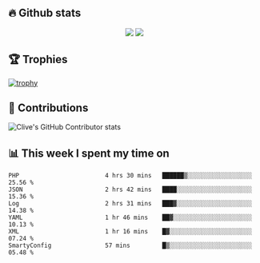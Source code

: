 ## &#128293; Github stats

<!-- GitHub Readme Streak Stats - https://github.com/DenverCoder1/github-readme-streak-stats -->
<p align="center">

<picture>
  <source 
    srcset="https://github-readme-stats.vercel.app/api?username=clivewalkden&count_private=true&show_icons=true&theme=darcula"
    media="(prefers-color-scheme: dark)"
  />
  <source
    srcset="https://github-readme-stats.vercel.app/api?username=clivewalkden&count_private=true&show_icons=true&theme=calm"
    media="(prefers-color-scheme: light), (prefers-color-scheme: no-preference)"
  />
  <img src="https://github-readme-stats.vercel.app/api?username=clivewalkden&count_private=true&show_icons=true&theme=darcula" />
</picture>

<a href="https://git.io/streak-stats" target="_blank">
  <img src="http://github-readme-streak-stats.herokuapp.com?user=clivewalkden&theme=darcula&date_format=j%20M%5B%20Y%5D" />
</a>

</p>

## &#127942; Trophies
[![trophy](https://github-profile-trophy.vercel.app/?username=clivewalkden&theme=onedark)](https://github.com/clivewalkden/github-profile-trophy)

## &#129309; Contributions
![Clive's GitHub Contributor stats](https://github-contributor-stats.vercel.app/api?username=clivewalkden)

## &#128202; This week I spent my time on
<!--START_SECTION:waka-->

```text
PHP                        4 hrs 30 mins   ██████▒░░░░░░░░░░░░░░░░░░   25.56 %
JSON                       2 hrs 42 mins   ████░░░░░░░░░░░░░░░░░░░░░   15.36 %
Log                        2 hrs 31 mins   ███▓░░░░░░░░░░░░░░░░░░░░░   14.38 %
YAML                       1 hr 46 mins    ██▓░░░░░░░░░░░░░░░░░░░░░░   10.13 %
XML                        1 hr 16 mins    █▓░░░░░░░░░░░░░░░░░░░░░░░   07.24 %
SmartyConfig               57 mins         █▒░░░░░░░░░░░░░░░░░░░░░░░   05.48 %
```

<!--END_SECTION:waka-->
